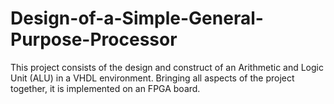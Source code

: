 # Design-of-a-Simple-General-Purpose-Processor
This project consists of the design and construct of an Arithmetic and Logic Unit (ALU) in a VHDL environment. Bringing all aspects of the project together, it is implemented on an FPGA board.
